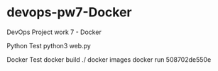 # devops-pw7-Docker
DevOps Project work 7 - Docker


Python Test
python3 web.py

Docker Test
docker build ./
docker images
docker run 508702de550e